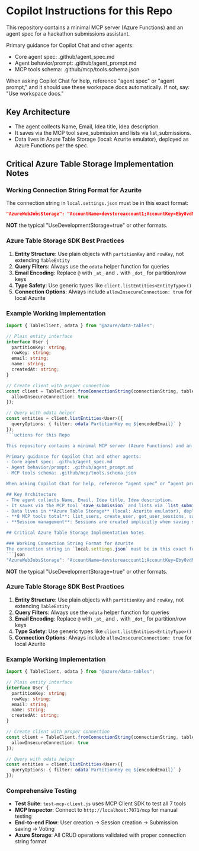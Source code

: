 # Copilot Instructions for this Repo

This repository contains a minimal MCP server (Azure Functions) and an agent spec for a hackathon submissions assistant.

Primary guidance for Copilot Chat and other agents:
- Core agent spec: .github/agent_spec.md
- Agent behavior/prompt: .github/agent_prompt.md
- MCP tools schema: .github/mcp/tools.schema.json

When asking Copilot Chat for help, reference "agent spec" or "agent prompt," and it should use these workspace docs automatically. If not, say: "Use workspace docs."

## Key Architecture
- The agent collects Name, Email, Idea title, Idea description.
- It saves via the MCP tool save_submission and lists via list_submissions.
- Data lives in Azure Table Storage (local: Azurite emulator), deployed as Azure Functions per the spec.

## Critical Azure Table Storage Implementation Notes

### Working Connection String Format for Azurite
The connection string in `local.settings.json` must be in this exact format:
```json
"AzureWebJobsStorage": "AccountName=devstoreaccount1;AccountKey=Eby8vdM02xNOcqFlqUwJPLlmEtlCDXJ1OUzFT50uSRZ6IFsuFq2UVErCz4I6tq/K1SZFPTOtr/KBHBeksoGMGw==;DefaultEndpointsProtocol=http;BlobEndpoint=http://127.0.0.1:10000/devstoreaccount1;QueueEndpoint=http://127.0.0.1:10001/devstoreaccount1;TableEndpoint=http://127.0.0.1:10002/devstoreaccount1;"
```

**NOT** the typical "UseDevelopmentStorage=true" or other formats.

### Azure Table Storage SDK Best Practices
1. **Entity Structure**: Use plain objects with `partitionKey` and `rowKey`, not extending `TableEntity`
2. **Query Filters**: Always use the `odata` helper function for queries
3. **Email Encoding**: Replace `@` with `_at_` and `.` with `_dot_` for partition/row keys
4. **Type Safety**: Use generic types like `client.listEntities<EntityType>()`
5. **Connection Options**: Always include `allowInsecureConnection: true` for local Azurite

### Example Working Implementation
```typescript
import { TableClient, odata } from "@azure/data-tables";

// Plain entity interface
interface User {
  partitionKey: string;
  rowKey: string;
  email: string;
  name: string;
  createdAt: string;
}

// Create client with proper connection
const client = TableClient.fromConnectionString(connectionString, tableName, {
  allowInsecureConnection: true
});

// Query with odata helper
const entities = client.listEntities<User>({
  queryOptions: { filter: odata`PartitionKey eq ${encodedEmail}` }
});
```uctions for this Repo

This repository contains a minimal MCP server (Azure Functions) and an agent spec for a hackathon submissions assistant.

Primary guidance for Copilot Chat and other agents:
- Core agent spec: .github/agent_spec.md
- Agent behavior/prompt: .github/agent_prompt.md
- MCP tools schema: .github/mcp/tools.schema.json

When asking Copilot Chat for help, reference “agent spec” or “agent prompt,” and it should use these workspace docs automatically. If not, say: “Use workspace docs.”

## Key Architecture
- The agent collects Name, Email, Idea title, Idea description.
- It saves via the MCP tool `save_submission` and lists via `list_submissions`.
- Data lives in **Azure Table Storage** (local: Azurite emulator), deployed as Azure Functions per the spec.
- **8 MCP tools total**: list_users, create_user, get_user_sessions, save_submission, list_submissions, save_vote, list_votes, list_all_submissions (admin)
- **Session management**: Sessions are created implicitly when saving submissions (not explicitly)

## Critical Azure Table Storage Implementation Notes

### Working Connection String Format for Azurite
The connection string in `local.settings.json` must be in this exact format:
```json
"AzureWebJobsStorage": "AccountName=devstoreaccount1;AccountKey=Eby8vdM02xNOcqFlqUwJPLlmEtlCDXJ1OUzFT50uSRZ6IFsuFq2UVErCz4I6tq/K1SZFPTOtr/KBHBeksoGMGw==;DefaultEndpointsProtocol=http;BlobEndpoint=http://127.0.0.1:10000/devstoreaccount1;QueueEndpoint=http://127.0.0.1:10001/devstoreaccount1;TableEndpoint=http://127.0.0.1:10002/devstoreaccount1;"
```

**NOT** the typical "UseDevelopmentStorage=true" or other formats.

### Azure Table Storage SDK Best Practices
1. **Entity Structure**: Use plain objects with `partitionKey` and `rowKey`, not extending `TableEntity`
2. **Query Filters**: Always use the `odata` helper function for queries
3. **Email Encoding**: Replace `@` with `_at_` and `.` with `_dot_` for partition/row keys
4. **Type Safety**: Use generic types like `client.listEntities<EntityType>()`
5. **Connection Options**: Always include `allowInsecureConnection: true` for local Azurite

### Example Working Implementation
```typescript
import { TableClient, odata } from "@azure/data-tables";

// Plain entity interface
interface User {
  partitionKey: string;
  rowKey: string;
  email: string;
  name: string;
  createdAt: string;
}

// Create client with proper connection
const client = TableClient.fromConnectionString(connectionString, tableName, {
  allowInsecureConnection: true
});

// Query with odata helper
const entities = client.listEntities<User>({
  queryOptions: { filter: odata`PartitionKey eq ${encodedEmail}` }
});
```

### Comprehensive Testing
- **Test Suite**: `test-mcp-client.js` uses MCP Client SDK to test all 7 tools
- **MCP Inspector**: Connect to `http://localhost:7071/mcp` for manual testing
- **End-to-end Flow**: User creation → Session creation → Submission saving → Voting
- **Azure Storage**: All CRUD operations validated with proper connection string format
